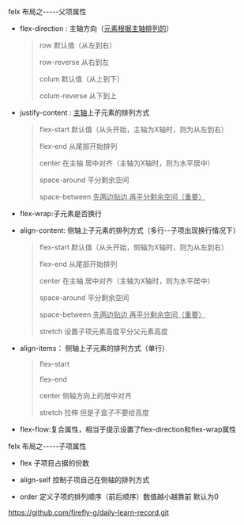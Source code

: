felx 布局之-----父项属性

- flex-direction :  主轴方向（<u>元素根据主轴排列的</u>）

  > row                        默认值（从左到右）
  >
  > row-reverse         从右到左
  >
  > colum    				默认值（从上到下）
  >
  > colum-reverse     从下到上

- justify-content :  <u>主轴</u>上子元素的排列方式

  > flex-start                默认值（从头开始，主轴为X轴时，则为从左到右）
  >
  > flex-end   			  从尾部开始排列
  >
  > center    				在主轴 居中对齐（主轴为X轴时，则为水平居中）
  >
  > space-around       平分剩余空间
  >
  > space-between     <u>先两边贴边  再平分剩余空间（重要）</u>

- flex-wrap:子元素是否换行

- align-content:     侧轴上子元素的排列方式（多行--子项出现换行情况下）

  > flex-start                默认值（从头开始，侧轴为X轴时，则为从左到右）
  >
  > flex-end   			  从尾部开始排列
  >
  > center    				在主轴 居中对齐（主轴为X轴时，则为水平居中）
  >
  > space-around       平分剩余空间
  >
  > space-between     <u>先两边贴边  再平分剩余空间（重要）</u>
  >
  > stretch					设置子项元素高度平分父元素高度

- align-items：      侧轴上子元素的排列方式（单行）

  > flex-start
  >
  > flex-end
  >
  > center                     侧轴方向上的居中对齐
  >
  > stretch    				拉伸 但是子盒子不要给高度

- flex-flow:复合属性，相当于提示设置了flex-direction和flex-wrap属性





felx 布局之-----子项属性

-  flex								子项目占据的份数

- align-self           			 控制子项自己在侧轴的排列方式

- order								定义子项的排列顺序（前后顺序）数值越小越靠前 默认为0



https://github.com/firefly-g/daily-learn-record.git